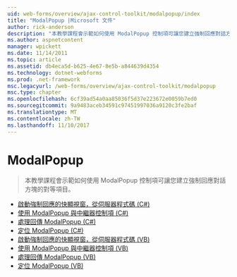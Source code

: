 ```yaml
---
uid: web-forms/overview/ajax-control-toolkit/modalpopup/index
title: "ModalPopup |Microsoft 文件"
author: rick-anderson
description: "本教學課程會示範如何使用 ModalPopup 控制項可讓您建立強制回應對話方塊的對等項目。"
ms.author: aspnetcontent
manager: wpickett
ms.date: 11/14/2011
ms.topic: article
ms.assetid: db4eca5d-b625-4e67-8e5b-a844639d4354
ms.technology: dotnet-webforms
ms.prod: .net-framework
msc.legacyurl: /web-forms/overview/ajax-control-toolkit/modalpopup
msc.type: chapter
ms.openlocfilehash: 6cf39ad54a0aa85036f5d37e223672e0059b7ed0
ms.sourcegitcommit: 9a9483aceb34591c97451997036a9120c3fe2baf
ms.translationtype: MT
ms.contentlocale: zh-TW
ms.lasthandoff: 11/10/2017
---
```

<a name="modalpopup"></a>ModalPopup
====================
> 本教學課程會示範如何使用 ModalPopup 控制項可讓您建立強制回應對話方塊的對等項目。


- [啟動強制回應的快顯視窗，從伺服器程式碼 (C#)](launching-a-modal-popup-window-from-server-code-cs.md)
- [使用 ModalPopup 與中繼器控制項 (C#)](using-modalpopup-with-a-repeater-control-cs.md)
- [處理回傳 ModalPopup (C#)](handling-postbacks-from-a-modalpopup-cs.md)
- [定位 ModalPopup (C#)](positioning-a-modalpopup-cs.md)
- [啟動強制回應的快顯視窗，從伺服器程式碼 (VB)](launching-a-modal-popup-window-from-server-code-vb.md)
- [使用 ModalPopup 與中繼器控制項 (VB)](using-modalpopup-with-a-repeater-control-vb.md)
- [處理回傳 ModalPopup (VB)](handling-postbacks-from-a-modalpopup-vb.md)
- [定位 ModalPopup (VB)](positioning-a-modalpopup-vb.md)
